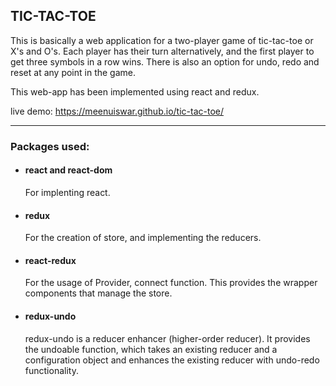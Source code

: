 ## TIC-TAC-TOE

This is basically a web application for a two-player game of tic-tac-toe or X's and O's. Each player has their turn alternatively, and the first player to get three symbols in a row wins. There is also an option for undo, redo and reset at any point in the game.

This web-app has been implemented using react and redux.

live demo: https://meenuiswar.github.io/tic-tac-toe/

---

### Packages used:

- #### react and react-dom

  For implenting react.

- #### redux

  For the creation of store, and implementing the reducers.

- #### react-redux

  For the usage of Provider, connect function. This provides the wrapper components that manage the store.

- #### redux-undo
  redux-undo is a reducer enhancer (higher-order reducer). It provides the undoable function, which takes an existing reducer and a configuration object and enhances the existing reducer with undo-redo functionality.
